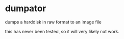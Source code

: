 # dumpator
dumps a harddisk in raw format to an image file


this has never been tested, so it will very likely not work.

